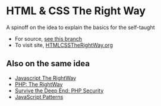 HTML & CSS The Right Way
=========================

A spinoff on the idea to explain the basics for the self-taught

* For source, [see this branch](https://github.com/renoirb/htmlcsstherightway/blob/gh-pages)
* To visit site, [HTMLCSSTheRightWay.org](http://htmlcsstherightway.org)

## Also on the same idea
* [Javascript The RightWay](http://jstherightway.com)
* [PHP: The RightWay](http://phptherightway.com)
* [Survive the Deep End: PHP Security](http://phpsecurity.readthedocs.org/)
* [JavaScript Patterns](http://shichuan.github.com/javascript-patterns/)